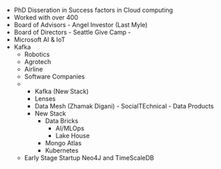 * PhD Disseration in Success factors in Cloud computing
* Worked with over 400
 * Board of Advisors - Angel Investor (Last Myle)
 * Board of Directors - Seattle Give Camp - 
* Microsoft AI & IoT 
* Kafka
    * Robotics
    * Agrotech
    * Airline
    * Software Companies
    * 
        * Kafka (New Stack)
        * Lenses 
        * Data Mesh (Zhamak Digani) - SocialTEchnical - Data Products
        * New Stack
            * Data Bricks 
                * AI/MLOps
                * Lake House
            * Mongo Atlas
            * Kubernetes
    * Early Stage Startup
        Neo4J and TimeScaleDB
